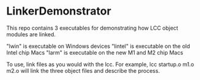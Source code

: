 # LinkerDemonstrator

This repo contains 3 executables for demonstrating how LCC object modules are linked.

"lwin" is executable on Windows devices
"lintel" is executable on the old Intel chip Macs
"larm" is executable on the new M1 and M2 chip Macs

To use, link files as you would with the lcc. For example,
lcc startup.o m1.o m2.o
will link the three object files and describe the process.
